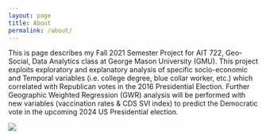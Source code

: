 ```yaml
---
layout: page
title: About
permalink: /about/
---
```


This is page describes my Fall 2021 Semester Project for AIT 722, Geo-Social, Data Analytics class at George Mason University (GMU). 
This project exploits exploratory and explanatory analysis of specific socio-economic and Temporal variables 
(i.e. college degree, blue collar worker, etc.) which correlated with Republican votes in the 2016 Presidential Election. 
Further Geographic Weighted Regression (GWR) analysis will be performed with new variables (vaccination rates &amp; CDS SVI index) 
to predict the Democratic vote in the upcoming 2024 US Presidential election. 

<img src="https://digitaldefynd.com/wp-content/uploads/2018/11/Best-GIS-Course-Certification-Training-Class-Program-Degree-Online.jpg">